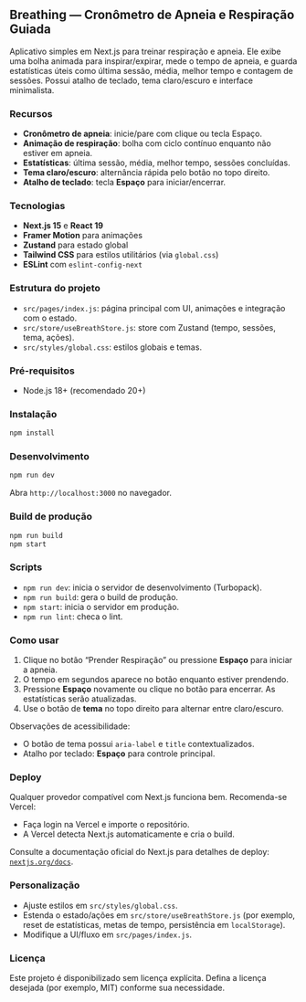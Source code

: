 ## Breathing — Cronômetro de Apneia e Respiração Guiada

Aplicativo simples em Next.js para treinar respiração e apneia. Ele exibe uma bolha animada para inspirar/expirar, mede o tempo de apneia, e guarda estatísticas úteis como última sessão, média, melhor tempo e contagem de sessões. Possui atalho de teclado, tema claro/escuro e interface minimalista.

### Recursos
- **Cronômetro de apneia**: inicie/pare com clique ou tecla Espaço.
- **Animação de respiração**: bolha com ciclo contínuo enquanto não estiver em apneia.
- **Estatísticas**: última sessão, média, melhor tempo, sessões concluídas.
- **Tema claro/escuro**: alternância rápida pelo botão no topo direito.
- **Atalho de teclado**: tecla **Espaço** para iniciar/encerrar.

### Tecnologias
- **Next.js 15** e **React 19**
- **Framer Motion** para animações
- **Zustand** para estado global
- **Tailwind CSS** para estilos utilitários (via `global.css`)
- **ESLint** com `eslint-config-next`

### Estrutura do projeto
- `src/pages/index.js`: página principal com UI, animações e integração com o estado.
- `src/store/useBreathStore.js`: store com Zustand (tempo, sessões, tema, ações).
- `src/styles/global.css`: estilos globais e temas.

### Pré-requisitos
- Node.js 18+ (recomendado 20+)

### Instalação
```bash
npm install
```

### Desenvolvimento
```bash
npm run dev
```
Abra `http://localhost:3000` no navegador.

### Build de produção
```bash
npm run build
npm start
```

### Scripts
- `npm run dev`: inicia o servidor de desenvolvimento (Turbopack).
- `npm run build`: gera o build de produção.
- `npm start`: inicia o servidor em produção.
- `npm run lint`: checa o lint.

### Como usar
1. Clique no botão “Prender Respiração” ou pressione **Espaço** para iniciar a apneia.
2. O tempo em segundos aparece no botão enquanto estiver prendendo.
3. Pressione **Espaço** novamente ou clique no botão para encerrar. As estatísticas serão atualizadas.
4. Use o botão de **tema** no topo direito para alternar entre claro/escuro.

Observações de acessibilidade:
- O botão de tema possui `aria-label` e `title` contextualizados.
- Atalho por teclado: **Espaço** para controle principal.

### Deploy
Qualquer provedor compatível com Next.js funciona bem. Recomenda-se Vercel:
- Faça login na Vercel e importe o repositório.
- A Vercel detecta Next.js automaticamente e cria o build.

Consulte a documentação oficial do Next.js para detalhes de deploy: [`nextjs.org/docs`](https://nextjs.org/docs/app/building-your-application/deploying).

### Personalização
- Ajuste estilos em `src/styles/global.css`.
- Estenda o estado/ações em `src/store/useBreathStore.js` (por exemplo, reset de estatísticas, metas de tempo, persistência em `localStorage`).
- Modifique a UI/fluxo em `src/pages/index.js`.

### Licença
Este projeto é disponibilizado sem licença explícita. Defina a licença desejada (por exemplo, MIT) conforme sua necessidade.
